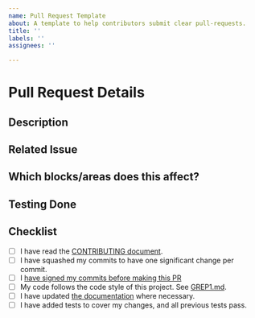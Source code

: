 ```yaml
---
name: Pull Request Template
about: A template to help contributors submit clear pull-requests.
title: ''
labels: ''
assignees: ''

---
```


# Pull Request Details
<!--- The title of the PR should summarize the change implemented. -->
<!--- Example commit message format: -->
<!--- `module: summary of change` -->
<!--- (leave blank) -->
<!--- `details of what/why/how an issue was addressed` -->
<!--- Keep subject lines to 50 characters (but 72 is a hard limit!) -->
<!--- characters. Refer to the [Revision Control Guidelines](https://github.com/gnuradio/greps/blob/master/grep-0001-coding-guidelines.md#revision-control-guidelines) section of the coding guidelines -->

## Description
<!--- Provide a general summary of your changes in the title above -->
<!--- Why is this change required? What problem does it solve? -->

## Related Issue
<!--- Refer to any related issues here -->
<!--- If this PR fully addresses an issue, please say "Fixes #1234", -->
<!--- as this will allow Github to automatically close the related Issue -->

## Which blocks/areas does this affect?
<!--- Include blocks that are affected and some details on what -->
<!--- areas these changes affect, such as performance. -->

## Testing Done
<!--- Please describe in detail how you tested your changes. -->
<!--- Include details of your testing environment, and the tests you -->
<!--- ran to see how your change affects other areas of the code, -->
<!--- etc. Then, include justifications for how your tests -->
<!--- demonstrate those affects. -->

## Checklist
<!--- Go over all the following points, and put an `x` in all the
<!--- boxes that apply. Note that some of these may not be valid -->
<!--- for all PRs. -->

- [ ] I have read the [CONTRIBUTING document](https://github.com/gnuradio/gnuradio/blob/master/CONTRIBUTING.md).
- [ ] I have squashed my commits to have one significant change per commit. 
- [ ] I [have signed my commits before making this PR](https://github.com/gnuradio/gnuradio/blob/master/CONTRIBUTING.md#dco-signed)
- [ ] My code follows the code style of this project. See [GREP1.md](https://github.com/gnuradio/greps/blob/master/grep-0001-coding-guidelines.md).
- [ ] I have updated [the documentation](https://wiki.gnuradio.org/index.php/Main_Page#Documentation) where necessary.
- [ ] I have added tests to cover my changes, and all previous tests pass.
